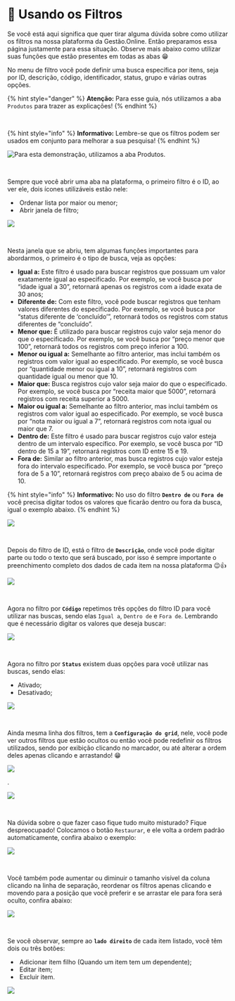 # 📩 Usando os Filtros

Se você está aqui significa que quer tirar alguma dúvida sobre como utilizar os filtros na nossa plataforma da Gestão.Online. Então preparamos essa página justamente para essa situação. Observe mais abaixo como utilizar suas funções que estão presentes em todas as abas 😁

No menu de filtro você pode definir uma busca específica por itens, seja por ID, descrição, código, identificador, status, grupo e várias outras opções. 

{% hint style="danger" %}
**Atenção:** Para esse guia, nós utilizamos a aba `Produtos` para trazer as explicações!
{% endhint %}

<br>

{% hint style="info" %}
**Informativo:** Lembre-se que os filtros podem ser usados em conjunto para melhorar a sua pesquisa!
{% endhint %}

![Para esta demonstração, utilizamos a aba Produtos.](/erp-v2/assets/filtros/cabecalho_filtro.png)

<br>

Sempre que você abrir uma aba na plataforma, o primeiro filtro é o ID, ao ver ele, dois ícones utilizáveis estão nele:

- <img src="/erp-v2/assets/icon_ordem.png" alt="" data-size="line"> Ordenar lista por maior ou menor;
- <img src="/erp-v2/assets/icon_filtroo.png" alt="" data-size="line"> Abrir janela de filtro;

![](/erp-v2/assets/modulos/produtos/aba_produtos_filtro_id.png)

<br>

Nesta janela que se abriu, tem algumas funções importantes para abordarmos, o primeiro é o tipo de busca, veja as opções:

- **Igual a:** Este filtro é usado para buscar registros que possuam um valor exatamente igual ao especificado. Por exemplo, se você busca por “idade igual a 30”, retornará apenas os registros com a idade exata de 30 anos;
- **Diferente de:** Com este filtro, você pode buscar registros que tenham valores diferentes do especificado. Por exemplo, se você busca por “status diferente de ‘concluído’”, retornará todos os registros com status diferentes de “concluído”.
- **Menor que:** É utilizado para buscar registros cujo valor seja menor do que o especificado. Por exemplo, se você busca por “preço menor que 100”, retornará todos os registros com preço inferior a 100.
- **Menor ou igual a:** Semelhante ao filtro anterior, mas inclui também os registros com valor igual ao especificado. Por exemplo, se você busca por “quantidade menor ou igual a 10”, retornará registros com quantidade igual ou menor que 10.
- **Maior que:** Busca registros cujo valor seja maior do que o especificado. Por exemplo, se você busca por “receita maior que 5000”, retornará registros com receita superior a 5000.
- **Maior ou igual a:** Semelhante ao filtro anterior, mas inclui também os registros com valor igual ao especificado. Por exemplo, se você busca por “nota maior ou igual a 7”, retornará registros com nota igual ou maior que 7.
- **Dentro de:** Este filtro é usado para buscar registros cujo valor esteja dentro de um intervalo específico. Por exemplo, se você busca por “ID dentro de 15 a 19”, retornará registros com ID entre 15 e 19.
- **Fora de:** Similar ao filtro anterior, mas busca registros cujo valor esteja fora do intervalo especificado. Por exemplo, se você busca por “preço fora de 5 a 10”, retornará registros com preço abaixo de 5 ou acima de 10.

{% hint style="info" %}
**Informativo:** No uso do filtro **`Dentro de`** ou **`Fora de`** você precisa digitar todos os valores que ficarão dentro ou fora da busca, igual o exemplo abaixo.
{% endhint %}

![](/erp-v2/assets/modulos/produtos/aba_produtos_filtro_dentrode.gif)

<br>

Depois do filtro de ID, está o filtro de **`Descrição`**, onde você pode digitar parte ou todo o texto que será buscado, por isso é sempre importante o preenchimento completo dos dados de cada item na nossa plataforma 😉👍

![](/erp-v2/assets/modulos/produtos/aba_produtos_filtro_descricao.png)

<br>

Agora no filtro por **`Código`** repetimos três opções do filtro ID para você utilizar nas buscas, sendo elas `Igual a`, `Dentro de` e `Fora de`. Lembrando que é necessário digitar os valores que deseja buscar:

![](/erp-v2/assets/modulos/produtos/aba_produtos_filtro_codigo.png)

<br>

Agora no filtro por **`Status`** existem duas opções para você utilizar nas buscas, sendo elas:

- Ativado;
- Desativado;

![](/erp-v2/assets/modulos/produtos/aba_produtos_filtro_status.png)

<br>

Ainda mesma linha dos filtros, tem a **`Configuração do grid`**, nele, você pode ver outros filtros que estão ocultos ou então você pode redefinir os filtros utilizados, sendo por exibição clicando no marcador, ou até alterar a ordem deles apenas clicando e arrastando! 😁

![](/erp-v2/assets/modulos/produtos/aba_produtos_filtro_grid.png)

.

![](/erp-v2/assets/modulos/produtos/aba_produtos_filtro_grid.gif)

<br>

Na dúvida sobre o que fazer caso fique tudo muito misturado? Fique despreocupado! Colocamos o botão `Restaurar`, e ele volta a ordem padrão automaticamente, confira abaixo o exemplo:

![](/erp-v2/assets/modulos/produtos/aba_produtos_filtro_grid_restaurar.png)

<br>

Você também pode aumentar ou diminuir o tamanho visível da coluna clicando na linha de separação, reordenar os filtros apenas clicando e movendo para a posição que você preferir e se arrastar ele para fora será oculto, confira abaixo:

![](/erp-v2/assets/modulos/produtos/aba_produtos_filtro_mouse.gif)

<br>

Se você observar, sempre ao **`lado direito`** de cada item listado, você têm dois ou três botões:

- <img src="/erp-v2/assets/icon_add.png" alt="" data-size="line"> Adicionar item filho (Quando um item tem um dependente);
- <img src="/erp-v2/assets/modulos/icon_editar_item.png" alt="" data-size="line"> Editar item;
- <img src="/erp-v2/assets/modulos/icon_excluir_item.png" alt="" data-size="line"> Excluir item.

![](/erp-v2/assets/modulos/estoque/aba_estoque_editar_excluir.png)

<br>
